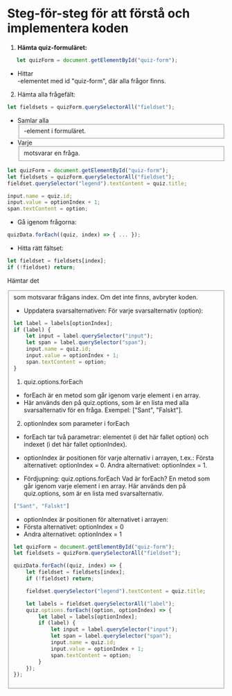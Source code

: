 # Steg-för-steg för att förstå och implementera koden

1. **Hämta quiz-formuläret:**
```js
   let quizForm = document.getElementById("quiz-form");
```

- Hittar <section>-elementet med id "quiz-form", 
där alla frågor finns.

2. Hämta alla frågefält:
```js
let fieldsets = quizForm.querySelectorAll("fieldset");

```
- Samlar alla <fieldset>-element i formuläret.
- Varje <fieldset> motsvarar en fråga.

```js
let quizForm = document.getElementById("quiz-form");
let fieldsets = quizForm.querySelectorAll("fieldset");
fieldset.querySelector("legend").textContent = quiz.title;

input.name = quiz.id;  
input.value = optionIndex + 1;  
span.textContent = option;

```
- Gå igenom frågorna:

```js
quizData.forEach((quiz, index) => { ... });

```
- Hitta rätt fältset:

```js
let fieldset = fieldsets[index];
if (!fieldset) return;

```
<p> Hämtar det <fieldset> som motsvarar frågans index.
 Om det inte finns, avbryter koden. </p>

 - Uppdatera svarsalternativen:
För varje svarsalternativ (option):

```js
let label = labels[optionIndex];
if (label) {
    let input = label.querySelector("input");
    let span = label.querySelector("span");
    input.name = quiz.id;
    input.value = optionIndex + 1; 
    span.textContent = option;
}

```
1. quiz.options.forEach

- forEach är en metod som går igenom varje element i en array.
- Här används den på quiz.options, som är en lista med alla svarsalternativ för en fråga.
Exempel: ["Sant", "Falskt"].

2. optionIndex som parameter i forEach

- forEach tar två parametrar: elementet (i det här fallet option) och indexet (i det här fallet optionIndex).
- optionIndex är positionen för varje alternativ i arrayen, t.ex.:
Första alternativet: optionIndex = 0.
Andra alternativet: optionIndex = 1.

- Fördjupning: quiz.options.forEach
Vad är forEach?
En metod som går igenom varje element i en array.
Här används den på quiz.options, som är en lista 
med svarsalternativ.

```js
["Sant", "Falskt"]

```

- optionIndex är positionen för alternativet i arrayen:
- Första alternativet: optionIndex = 0
- Andra alternativet: optionIndex = 1

```js
let quizForm = document.getElementById("quiz-form");
let fieldsets = quizForm.querySelectorAll("fieldset");

quizData.forEach((quiz, index) => {
    let fieldset = fieldsets[index];
    if (!fieldset) return;

    fieldset.querySelector("legend").textContent = quiz.title;

    let labels = fieldset.querySelectorAll("label");
    quiz.options.forEach((option, optionIndex) => {
        let label = labels[optionIndex];
        if (label) {
            let input = label.querySelector("input");
            let span = label.querySelector("span");
            input.name = quiz.id;
            input.value = optionIndex + 1;
            span.textContent = option;
        }
    });
});

```
